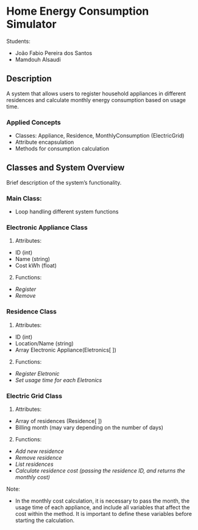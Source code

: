 # Home Energy Consumption Simulator
Students:
- João Fabio Pereira dos Santos
- Mamdouh Alsaudi

## Description
A system that allows users to register household appliances in different residences and calculate monthly energy consumption based on usage time.

### Applied Concepts
- Classes: Appliance, Residence, MonthlyConsumption (ElectricGrid)
- Attribute encapsulation
- Methods for consumption calculation
## Classes and System Overview
Brief description of the system’s functionality.

### Main Class:
- Loop handling different system functions

### Electronic Appliance Class
1. Attributes: 
- ID (int)
- Name (string)
- Cost kWh (float)

2. Functions: 
- *Register*
- *Remove*

### Residence Class
1. Attributes: 
- ID (int)
- Location/Name (string)
- Array Electronic Appliance(Eletronics[ ])

2. Functions: 
- *Register Eletronic*
- *Set usage time for each Eletronics*

### Electric Grid Class
1. Attributes:
- Array of residences (Residence[ ])
- Billing month (may vary depending on the number of days)

2. Functions:
- *Add new residence*
- *Remove residence*
- *List residences*
- *Calculate residence cost (passing the residence ID, and returns the monthly cost)*

Note:
- In the monthly cost calculation, it is necessary to pass the month, the usage time of each appliance, and include all variables that affect the cost within the method. It is important to define these variables before starting the calculation.